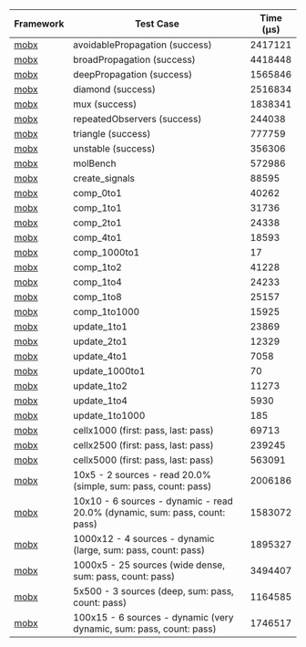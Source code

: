 | Framework | Test Case | Time (μs) |
| --- | --- | --- |
| [mobx](https://github.com/mobxjs/mobx.dart) | avoidablePropagation (success) | 2417121 |
| [mobx](https://github.com/mobxjs/mobx.dart) | broadPropagation (success) | 4418448 |
| [mobx](https://github.com/mobxjs/mobx.dart) | deepPropagation (success) | 1565846 |
| [mobx](https://github.com/mobxjs/mobx.dart) | diamond (success) | 2516834 |
| [mobx](https://github.com/mobxjs/mobx.dart) | mux (success) | 1838341 |
| [mobx](https://github.com/mobxjs/mobx.dart) | repeatedObservers (success) | 244038 |
| [mobx](https://github.com/mobxjs/mobx.dart) | triangle (success) | 777759 |
| [mobx](https://github.com/mobxjs/mobx.dart) | unstable (success) | 356306 |
| [mobx](https://github.com/mobxjs/mobx.dart) | molBench | 572986 |
| [mobx](https://github.com/mobxjs/mobx.dart) | create_signals | 88595 |
| [mobx](https://github.com/mobxjs/mobx.dart) | comp_0to1 | 40262 |
| [mobx](https://github.com/mobxjs/mobx.dart) | comp_1to1 | 31736 |
| [mobx](https://github.com/mobxjs/mobx.dart) | comp_2to1 | 24338 |
| [mobx](https://github.com/mobxjs/mobx.dart) | comp_4to1 | 18593 |
| [mobx](https://github.com/mobxjs/mobx.dart) | comp_1000to1 | 17 |
| [mobx](https://github.com/mobxjs/mobx.dart) | comp_1to2 | 41228 |
| [mobx](https://github.com/mobxjs/mobx.dart) | comp_1to4 | 24233 |
| [mobx](https://github.com/mobxjs/mobx.dart) | comp_1to8 | 25157 |
| [mobx](https://github.com/mobxjs/mobx.dart) | comp_1to1000 | 15925 |
| [mobx](https://github.com/mobxjs/mobx.dart) | update_1to1 | 23869 |
| [mobx](https://github.com/mobxjs/mobx.dart) | update_2to1 | 12329 |
| [mobx](https://github.com/mobxjs/mobx.dart) | update_4to1 | 7058 |
| [mobx](https://github.com/mobxjs/mobx.dart) | update_1000to1 | 70 |
| [mobx](https://github.com/mobxjs/mobx.dart) | update_1to2 | 11273 |
| [mobx](https://github.com/mobxjs/mobx.dart) | update_1to4 | 5930 |
| [mobx](https://github.com/mobxjs/mobx.dart) | update_1to1000 | 185 |
| [mobx](https://github.com/mobxjs/mobx.dart) | cellx1000 (first: pass, last: pass) | 69713 |
| [mobx](https://github.com/mobxjs/mobx.dart) | cellx2500 (first: pass, last: pass) | 239245 |
| [mobx](https://github.com/mobxjs/mobx.dart) | cellx5000 (first: pass, last: pass) | 563091 |
| [mobx](https://github.com/mobxjs/mobx.dart) | 10x5 - 2 sources - read 20.0% (simple, sum: pass, count: pass) | 2006186 |
| [mobx](https://github.com/mobxjs/mobx.dart) | 10x10 - 6 sources - dynamic - read 20.0% (dynamic, sum: pass, count: pass) | 1583072 |
| [mobx](https://github.com/mobxjs/mobx.dart) | 1000x12 - 4 sources - dynamic (large, sum: pass, count: pass) | 1895327 |
| [mobx](https://github.com/mobxjs/mobx.dart) | 1000x5 - 25 sources (wide dense, sum: pass, count: pass) | 3494407 |
| [mobx](https://github.com/mobxjs/mobx.dart) | 5x500 - 3 sources (deep, sum: pass, count: pass) | 1164585 |
| [mobx](https://github.com/mobxjs/mobx.dart) | 100x15 - 6 sources - dynamic (very dynamic, sum: pass, count: pass) | 1746517 |
